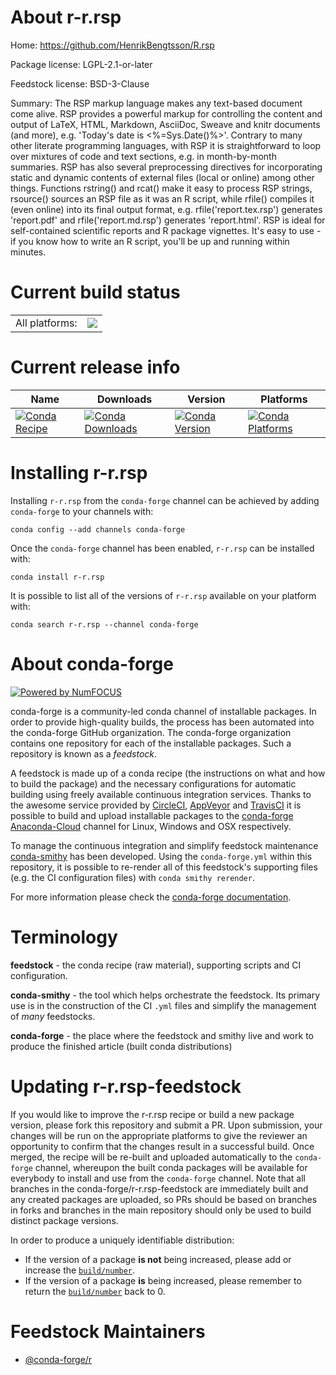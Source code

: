 About r-r.rsp
=============

Home: https://github.com/HenrikBengtsson/R.rsp

Package license: LGPL-2.1-or-later

Feedstock license: BSD-3-Clause

Summary: The RSP markup language makes any text-based document come alive.  RSP provides a powerful markup for controlling the content and output of LaTeX, HTML, Markdown, AsciiDoc, Sweave and knitr documents (and more), e.g. 'Today's date is <%=Sys.Date()%>'.  Contrary to many other literate programming languages, with RSP it is straightforward to loop over mixtures of code and text sections, e.g. in month-by-month summaries.  RSP has also several preprocessing directives for incorporating static and dynamic contents of external files (local or online) among other things.  Functions rstring() and rcat() make it easy to process RSP strings, rsource() sources an RSP file as it was an R script, while rfile() compiles it (even online) into its final output format, e.g. rfile('report.tex.rsp') generates 'report.pdf' and rfile('report.md.rsp') generates 'report.html'.  RSP is ideal for self-contained scientific reports and R package vignettes.  It's easy to use - if you know how to write an R script, you'll be up and running within minutes.



Current build status
====================


<table><tr><td>All platforms:</td>
    <td>
      <a href="https://dev.azure.com/conda-forge/feedstock-builds/_build/latest?definitionId=3464&branchName=master">
        <img src="https://dev.azure.com/conda-forge/feedstock-builds/_apis/build/status/r-r.rsp-feedstock?branchName=master">
      </a>
    </td>
  </tr>
</table>

Current release info
====================

| Name | Downloads | Version | Platforms |
| --- | --- | --- | --- |
| [![Conda Recipe](https://img.shields.io/badge/recipe-r--r.rsp-green.svg)](https://anaconda.org/conda-forge/r-r.rsp) | [![Conda Downloads](https://img.shields.io/conda/dn/conda-forge/r-r.rsp.svg)](https://anaconda.org/conda-forge/r-r.rsp) | [![Conda Version](https://img.shields.io/conda/vn/conda-forge/r-r.rsp.svg)](https://anaconda.org/conda-forge/r-r.rsp) | [![Conda Platforms](https://img.shields.io/conda/pn/conda-forge/r-r.rsp.svg)](https://anaconda.org/conda-forge/r-r.rsp) |

Installing r-r.rsp
==================

Installing `r-r.rsp` from the `conda-forge` channel can be achieved by adding `conda-forge` to your channels with:

```
conda config --add channels conda-forge
```

Once the `conda-forge` channel has been enabled, `r-r.rsp` can be installed with:

```
conda install r-r.rsp
```

It is possible to list all of the versions of `r-r.rsp` available on your platform with:

```
conda search r-r.rsp --channel conda-forge
```


About conda-forge
=================

[![Powered by NumFOCUS](https://img.shields.io/badge/powered%20by-NumFOCUS-orange.svg?style=flat&colorA=E1523D&colorB=007D8A)](http://numfocus.org)

conda-forge is a community-led conda channel of installable packages.
In order to provide high-quality builds, the process has been automated into the
conda-forge GitHub organization. The conda-forge organization contains one repository
for each of the installable packages. Such a repository is known as a *feedstock*.

A feedstock is made up of a conda recipe (the instructions on what and how to build
the package) and the necessary configurations for automatic building using freely
available continuous integration services. Thanks to the awesome service provided by
[CircleCI](https://circleci.com/), [AppVeyor](https://www.appveyor.com/)
and [TravisCI](https://travis-ci.com/) it is possible to build and upload installable
packages to the [conda-forge](https://anaconda.org/conda-forge)
[Anaconda-Cloud](https://anaconda.org/) channel for Linux, Windows and OSX respectively.

To manage the continuous integration and simplify feedstock maintenance
[conda-smithy](https://github.com/conda-forge/conda-smithy) has been developed.
Using the ``conda-forge.yml`` within this repository, it is possible to re-render all of
this feedstock's supporting files (e.g. the CI configuration files) with ``conda smithy rerender``.

For more information please check the [conda-forge documentation](https://conda-forge.org/docs/).

Terminology
===========

**feedstock** - the conda recipe (raw material), supporting scripts and CI configuration.

**conda-smithy** - the tool which helps orchestrate the feedstock.
                   Its primary use is in the construction of the CI ``.yml`` files
                   and simplify the management of *many* feedstocks.

**conda-forge** - the place where the feedstock and smithy live and work to
                  produce the finished article (built conda distributions)


Updating r-r.rsp-feedstock
==========================

If you would like to improve the r-r.rsp recipe or build a new
package version, please fork this repository and submit a PR. Upon submission,
your changes will be run on the appropriate platforms to give the reviewer an
opportunity to confirm that the changes result in a successful build. Once
merged, the recipe will be re-built and uploaded automatically to the
`conda-forge` channel, whereupon the built conda packages will be available for
everybody to install and use from the `conda-forge` channel.
Note that all branches in the conda-forge/r-r.rsp-feedstock are
immediately built and any created packages are uploaded, so PRs should be based
on branches in forks and branches in the main repository should only be used to
build distinct package versions.

In order to produce a uniquely identifiable distribution:
 * If the version of a package **is not** being increased, please add or increase
   the [``build/number``](https://conda.io/docs/user-guide/tasks/build-packages/define-metadata.html#build-number-and-string).
 * If the version of a package **is** being increased, please remember to return
   the [``build/number``](https://conda.io/docs/user-guide/tasks/build-packages/define-metadata.html#build-number-and-string)
   back to 0.

Feedstock Maintainers
=====================

* [@conda-forge/r](https://github.com/conda-forge/r/)

